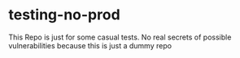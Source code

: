 # testing-no-prod
This Repo is just for some casual tests. No real secrets of possible vulnerabilities because this is just a dummy repo
